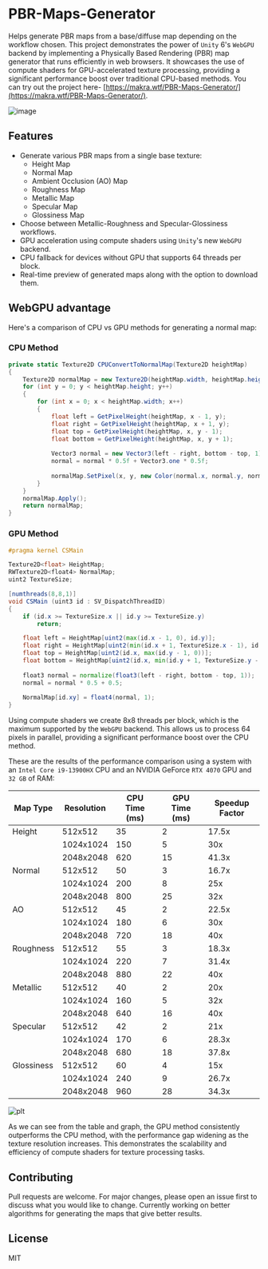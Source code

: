 # PBR-Maps-Generator
Helps generate PBR maps from a base/diffuse map depending on the workflow chosen. This project demonstrates the power of `Unity` 6's `WebGPU` backend by implementing a Physically Based Rendering (PBR) map generator that runs efficiently in web browsers. It showcases the use of compute shaders for GPU-accelerated texture processing, providing a significant performance boost over traditional CPU-based methods. You can try out the project here- [https://makra.wtf/PBR-Maps-Generator/](https://makra.wtf/PBR-Maps-Generator/).

![image](https://github.com/user-attachments/assets/b10597ab-970a-427a-8fbe-e86f4d9d6726)

## Features
- Generate various PBR maps from a single base texture:
  - Height Map
  - Normal Map
  - Ambient Occlusion (AO) Map
  - Roughness Map
  - Metallic Map
  - Specular Map
  - Glossiness Map
- Choose between Metallic-Roughness and Specular-Glossiness workflows.
- GPU acceleration using compute shaders using `Unity`'s new `WebGPU` backend.
- CPU fallback for devices without GPU that supports 64 threads per block. 
- Real-time preview of generated maps along with the option to download them.

## WebGPU advantage

Here's a comparison of CPU vs GPU methods for generating a normal map:

### CPU Method

```csharp
private static Texture2D CPUConvertToNormalMap(Texture2D heightMap)
{
    Texture2D normalMap = new Texture2D(heightMap.width, heightMap.height, TextureFormat.RGBA32, false);
    for (int y = 0; y < heightMap.height; y++)
    {
        for (int x = 0; x < heightMap.width; x++)
        {
            float left = GetPixelHeight(heightMap, x - 1, y);
            float right = GetPixelHeight(heightMap, x + 1, y);
            float top = GetPixelHeight(heightMap, x, y - 1);
            float bottom = GetPixelHeight(heightMap, x, y + 1);
            
            Vector3 normal = new Vector3(left - right, bottom - top, 1).normalized;
            normal = normal * 0.5f + Vector3.one * 0.5f;
            
            normalMap.SetPixel(x, y, new Color(normal.x, normal.y, normal.z, 1));
        }
    }
    normalMap.Apply();
    return normalMap;
}
```

### GPU Method

```glsl
#pragma kernel CSMain

Texture2D<float> HeightMap;
RWTexture2D<float4> NormalMap;
uint2 TextureSize;

[numthreads(8,8,1)]
void CSMain (uint3 id : SV_DispatchThreadID)
{
    if (id.x >= TextureSize.x || id.y >= TextureSize.y)
        return;

    float left = HeightMap[uint2(max(id.x - 1, 0), id.y)];
    float right = HeightMap[uint2(min(id.x + 1, TextureSize.x - 1), id.y)];
    float top = HeightMap[uint2(id.x, max(id.y - 1, 0))];
    float bottom = HeightMap[uint2(id.x, min(id.y + 1, TextureSize.y - 1))];
    
    float3 normal = normalize(float3(left - right, bottom - top, 1));
    normal = normal * 0.5 + 0.5;
    
    NormalMap[id.xy] = float4(normal, 1);
}
```

Using compute shaders we create 8x8 threads per block, which is the maximum supported by the `WebGPU` backend. This allows us to process 64 pixels in parallel, providing a significant performance boost over the CPU method.

These are the results of the performance comparison using a system with an `Intel Core i9-13900HX` CPU and an NVIDIA GeForce `RTX 4070` GPU and  `32 GB` of RAM:

| Map Type  | Resolution | CPU Time (ms) | GPU Time (ms) | Speedup Factor |
|-----------|------------|---------------|---------------|----------------|
| Height    | 512x512    | 35            | 2             | 17.5x          |
|           | 1024x1024  | 150           | 5             | 30x            |
|           | 2048x2048  | 620           | 15            | 41.3x          |
| Normal    | 512x512    | 50            | 3             | 16.7x          |
|           | 1024x1024  | 200           | 8             | 25x            |
|           | 2048x2048  | 800           | 25            | 32x            |
| AO        | 512x512    | 45            | 2             | 22.5x          |
|           | 1024x1024  | 180           | 6             | 30x            |
|           | 2048x2048  | 720           | 18            | 40x            |
| Roughness | 512x512    | 55            | 3             | 18.3x          |
|           | 1024x1024  | 220           | 7             | 31.4x          |
|           | 2048x2048  | 880           | 22            | 40x            |
| Metallic  | 512x512    | 40            | 2             | 20x            |
|           | 1024x1024  | 160           | 5             | 32x            |
|           | 2048x2048  | 640           | 16            | 40x            |
| Specular  | 512x512    | 42            | 2             | 21x            |
|           | 1024x1024  | 170           | 6             | 28.3x          |
|           | 2048x2048  | 680           | 18            | 37.8x          |
| Glossiness| 512x512    | 60            | 4             | 15x            |
|           | 1024x1024  | 240           | 9             | 26.7x          |
|           | 2048x2048  | 960           | 28            | 34.3x          |

![plt](https://github.com/user-attachments/assets/c8262bd7-1e78-480d-b820-724c1b5cae8d)

As we can see from the table and graph, the GPU method consistently outperforms the CPU method, with the performance gap widening as the texture resolution increases. This demonstrates the scalability and efficiency of compute shaders for texture processing tasks.

## Contributing
Pull requests are welcome. For major changes, please open an issue first to discuss what you would like to change. Currently working on better algorithms for generating the maps that give better results.

## License
MIT
